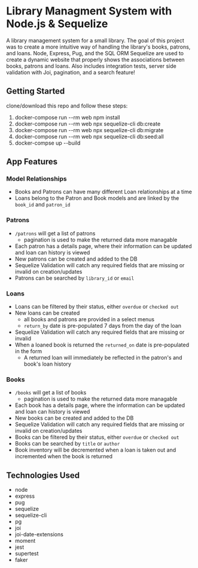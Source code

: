 # Library Managment System with Node.js & Sequelize
A library management system for a small library. The goal of this project was to create a more intuitive way of handling the library's books, patrons, and loans. Node, Express, Pug, and the SQL ORM Sequelize are used to create a dynamic website that properly shows the associations between books, patrons and loans. Also includes integration tests, server side validation with Joi, pagination, and a search feature!

## Getting Started
clone/download this repo and follow these steps:
1) docker-compose run --rm web npm install
2) docker-compose run --rm web npx sequelize-cli db:create
3) docker-compose run --rm web npx sequelize-cli db:migrate
4) docker-compose run --rm web npx sequelize-cli db:seed:all
5) docker-compse up --build

## App Features

### Model Relationships
* Books and Patrons can have many different Loan relationships at a time
* Loans belong to the Patron and Book models and are linked by the ```book_id``` and ```patron_id```

### Patrons
* ```/patrons``` will get a list of patrons
  * pagination is used to make the returned data more managable
* Each patron has a details page, where their information can be updated and loan can history is viewed
* New patrons can be created and added to the DB
* Sequelize Validation will catch any required fields that are missing or invalid on creation/updates
* Patrons can be searched by ```library_id``` or ```email```

### Loans
* Loans can be filtered by their status, either ```overdue``` or ```checked out```
* New loans can be created
  * all books and patrons are provided in a select menus
  * ```return_by``` date is pre-populated 7 days from the day of the loan
* Sequelize Validation will catch any required fields that are missing or invalid
* When a loaned book is returned the ```returned_on``` date is pre-populated in the form
  * A returned loan will immediately be reflected in the patron's and book's loan history

### Books
* ```/books``` will get a list of books
  * pagination is used to make the returned data more managable
* Each book has a details page, where the information can be updated and loan can history is viewed
* New books can be created and added to the DB
* Sequelize Validation will catch any required fields that are missing or invalid on creation/updates
* Books can be filtered by their status, either ```overdue``` or ```checked out```
* Books can be searched by ```title``` or ```author```
* Book inventory will be decremented when a loan is taken out and incremented when the book is returned

## Technologies Used
* node
* express
* pug
* sequelize
* sequelize-cli
* pg
* joi
* joi-date-extensions
* moment
* jest
* supertest
* faker